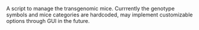 A script to manage the transgenomic mice. Currrently the genotype symbols and mice categories are hardcoded, may implement customizable options through GUI in the future.


